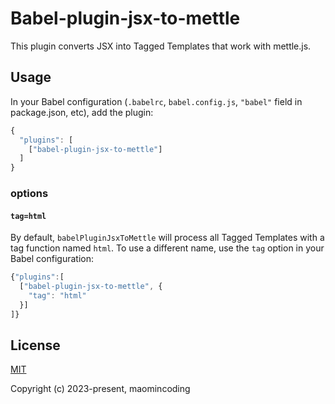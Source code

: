 # Babel-plugin-jsx-to-mettle

This plugin converts JSX into Tagged Templates that work with mettle.js.

## Usage

In your Babel configuration (`.babelrc`, `babel.config.js`, `"babel"` field in package.json, etc), add the plugin:

```js
{
  "plugins": [
    ["babel-plugin-jsx-to-mettle"]
  ]
}
```

### options

#### `tag=html`

By default, `babelPluginJsxToMettle` will process all Tagged Templates with a tag function named `html`. To use a different name, use the `tag` option in your Babel configuration:

```js
{"plugins":[
  ["babel-plugin-jsx-to-mettle", {
    "tag": "html"
  }]
]}
```

## License

[MIT](http://opensource.org/licenses/MIT)

Copyright (c) 2023-present, maomincoding
